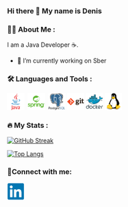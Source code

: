 ### Hi there 👋 My name is Denis

### :man_technologist: About Me :
I am a Java Developer :coffee:.

- 🔭 I’m currently working on Sber

### :hammer_and_wrench: Languages and Tools :
<div>
<img src="https://github.com/devicons/devicon/blob/master/icons/java/java-original-wordmark.svg" title="Java" alt="Java" width="40" height="40"/>&nbsp;
<img src="https://github.com/devicons/devicon/blob/master/icons/spring/spring-original-wordmark.svg" title="Spring" alt="Spring" width="40" height="40"/>&nbsp;
<img src="https://github.com/devicons/devicon/blob/master/icons/postgresql/postgresql-original-wordmark.svg" title="Postgresql" alt="Postgresql" width="40" height="40"/>
<img src="https://github.com/devicons/devicon/blob/master/icons/git/git-original-wordmark.svg" title="Git" alt="Git" width="40" height="40"/>
<img src="https://github.com/devicons/devicon/blob/master/icons/docker/docker-original-wordmark.svg" title="Docker" alt="Docker" width="40" height="40"/>
<img src="https://github.com/devicons/devicon/blob/master/icons/linux/linux-original.svg" title="Linux" alt="Linux" width="40" height="40"/>
</div>

### :fire: My Stats :
[![GitHub Streak](https://streak-stats.demolab.com/?user=Saffchen&theme=dark)](https://git.io/streak-stats)

[![Top Langs](https://github-readme-stats.vercel.app/api/top-langs/?username=Saffchen&layout=compact&theme=vision-friendly-dark)](https://github.com/anuraghazra/github-readme-stats)

### 📱Connect with me:
<div>
<img src="https://github.com/devicons/devicon/blob/master/icons/linkedin/linkedin-original.svg" title="linkedin" alt="linkedin" width="40" height="40" https://www.linkedin.com/in/denis-savchenko-11b25224a/
</div>  
<!--
**Saffchen/Saffchen** is a ✨ _special_ ✨ repository because its `README.md` (this file) appears on your GitHub profile.

Here are some ideas to get you started:

- 🔭 I’m currently working on ...
- 🌱 I’m currently learning ...
- 👯 I’m looking to collaborate on ...
- 🤔 I’m looking for help with ...
- 💬 Ask me about ...
- 📫 How to reach me: ...
- 😄 Pronouns: ...
- ⚡ Fun fact: ...
-->
